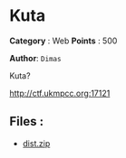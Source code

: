 # Kuta

**Category** : Web
**Points** : 500

**Author**: `Dimas`

Kuta?


http://ctf.ukmpcc.org:17121

## Files : 
 - [dist.zip](./dist.zip)


